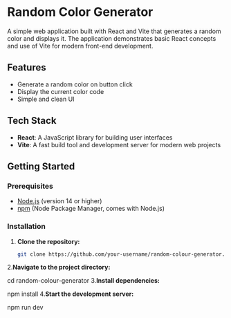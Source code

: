 # Random Color Generator

A simple web application built with React and Vite that generates a random color and displays it. The application demonstrates basic React concepts and use of Vite for modern front-end development.

## Features

- Generate a random color on button click
- Display the current color code
- Simple and clean UI

## Tech Stack

- **React**: A JavaScript library for building user interfaces
- **Vite**: A fast build tool and development server for modern web projects

## Getting Started

### Prerequisites

- [Node.js](https://nodejs.org/) (version 14 or higher)
- [npm](https://www.npmjs.com/) (Node Package Manager, comes with Node.js)

### Installation

1. **Clone the repository:**

   ```bash
   git clone https://github.com/your-username/random-colour-generator.git
2.**Navigate to the project directory:**

  cd random-colour-generator
3.**Install dependencies:**

npm install
4.**Start the development server:**

npm run dev
